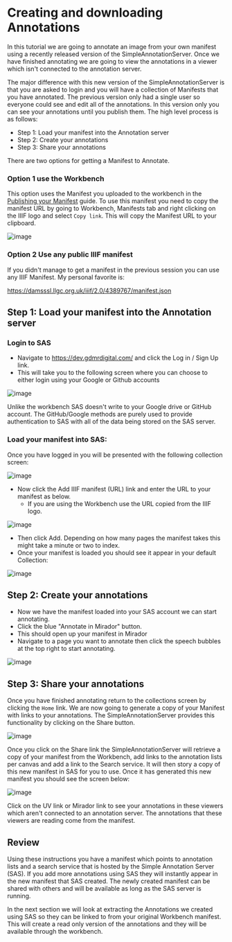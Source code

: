 # Creating and downloading Annotations

In this tutorial we are going to annotate an image from your own manifest using a recently released version of the SimpleAnnotationServer. Once we have finished annotating we are going to view the annotations in a viewer which isn't connected to the annotation server.

The major difference with this new version of the SimpleAnnotationServer is that you are asked to login and you will have a collection of Manifests that you have annotated. The previous version only had a single user so everyone could see and edit all of the annotations. In this version only you can see your annotations until you publish them. The high level process is as follows:

 * Step 1: Load your manifest into the Annotation server
 * Step 2: Create your annotations
 * Step 3: Share your annotations

There are two options for getting a Manifest to Annotate.

### Option 1 use the Workbench

This option uses the Manifest you uploaded to the workbench in the [Publishing your Manifest](../part3/workbench/) guide. To use this manifest you need to copy the manifest URL by going to Workbench, Manifests tab and right clicking on the IIIF logo and select `Copy link`. This will copy the Manifest URL to your clipboard.

![image](images/workbench_iiif_link.png)

### Option 2 Use any public IIIF manifest

If you didn't manage to get a manifest in the previous session you can use any IIIF Manifest. My personal favorite is:

https://damsssl.llgc.org.uk/iiif/2.0/4389767/manifest.json

## Step 1: Load your manifest into the Annotation server

### Login to SAS
 * Navigate to https://dev.gdmrdigital.com/ and click the Log in / Sign Up link.
 * This will take you to the following screen where you can choose to either login using your Google or Github accounts

![image](images/sas/login.png)  

Unlike the workbench SAS doesn't write to your Google drive or GitHub account. The GitHub/Google methods are purely used to provide authentication to SAS with all of the data being stored on the SAS server.

### Load your manifest into SAS:
Once you have logged in you will be presented with the following collection screen:

![image](images/sas/empty_collection.png)  

 * Now click the Add IIIF manifest (URL) link and enter the URL to your manifest as below.
   * If you are using the Workbench use the URL copied from the IIIF logo.

![image](images/sas/add_manifest.png)  

 * Then click Add. Depending on how many pages the manifest takes this might take a minute or two to index.
 * Once your manifest is loaded you should see it appear in your default Collection:

![image](images/sas/manifest.png)  

## Step 2: Create your annotations

 * Now we have the manifest loaded into your SAS account we can start annotating.
 * Click the blue "Annotate in Mirador" button.
 * This should open up your manifest in Mirador
 * Navigate to a page you want to annotate then click the speech bubbles at the top right to start annotating.

![image](images/sas/annotate.png)  

## Step 3: Share your annotations

Once you have finished annotating return to the collections screen by clicking the `Home` link. We are now going to generate a copy of your Manifest with links to your annotations. The SimpleAnnotationServer provides this functionality by clicking on the Share button.

![image](images/sas/share-annos.png)

Once you click on the Share link the SimpleAnnotationServer will retrieve a copy of your manifest from the Workbench, add links to the annotation lists per canvas and add a link to the Search service. It will then story a copy of this new manifest in SAS for you to use. Once it has generated this new manifest you should see the screen below:

![image](images/sas/share-annos-page.png)

Click on the UV link or Mirador link to see your annotations in these viewers which aren't connected to an annotation server. The annotations that these viewers are reading come from the manifest.

## Review

Using these instructions you have a manifest which points to annotation lists and a search service that is hosted by the Simple Annotation Server (SAS). If you add more annotations using SAS they will instantly appear in the new manifest that SAS created. The newly created manifest can be shared with others and will be available as long as the SAS server is running.

In the next section we will look at extracting the Annotations we created using SAS so they can be linked to from your original Workbench manifest. This will create a read only version of the annotations and they will be available through the workbench.
